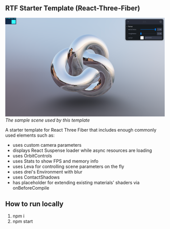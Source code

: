 ## RTF Starter Template (React-Three-Fiber)

![Repo cover image](repo-cover.png?raw=true)
_The sample scene used by this template_

A starter template for React Three Fiber that includes enough commonly used elements such as:

- uses custom camera parameters
- displays React Suspense loader while async resources are loading
- uses OrbitControls
- uses Stats to show FPS and memory info
- uses Leva for controlling scene parameters on the fly
- uses drei's Environment with blur
- uses ContactShadows
- has placeholder for extending existing materials' shaders via onBeforeCompile

## How to run locally

1. npm i
2. npm start
